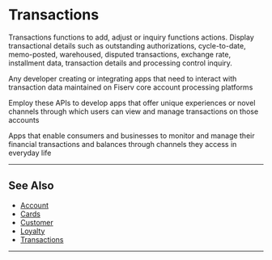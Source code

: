 # Transactions

Transactions functions to add, adjust or inquiry functions actions.  Display transactional details such as  outstanding authorizations, cycle-to-date, memo-posted, warehoused, disputed transactions, exchange rate, installment data, transaction details and processing control inquiry.  

<!--
type: tab
titles: Who is it for, How is it used, Potential uses
-->

Any developer creating or integrating apps that need to interact with transaction data maintained on Fiserv core account processing platforms

<!--
type: tab
-->

Employ these APIs to develop apps that offer unique experiences or novel channels through which users can view and manage transactions on those accounts

<!--
type: tab
-->

Apps that enable consumers and businesses to monitor and manage their financial transactions and balances through channels they access in everyday life

<!-- type: tab-end -->

---

## See Also

- [Account](?path=docs/api-reference/1-account.md)
- [Cards](?path=docs/api-reference/2-cards.md)
- [Customer](?path=docs/api-reference/3-customer.md)
- [Loyalty](?path=docs/api-reference/4-loyalty.md)
- [Transactions](?path=docs/api-reference/6-transactions.md)

---
